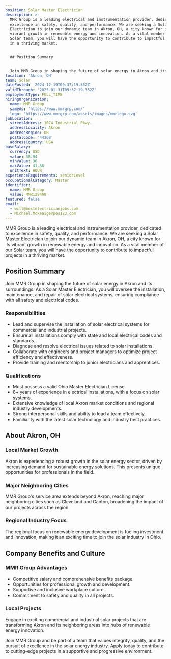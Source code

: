 ```yaml
---
position: Solar Master Electrician
description: >-
  MMR Group is a leading electrical and instrumentation provider, dedicated to
  excellence in safety, quality, and performance. We are seeking a Solar Master
  Electrician to join our dynamic team in Akron, OH, a city known for its
  vibrant growth in renewable energy and innovation. As a vital member of our
  Solar team, you will have the opportunity to contribute to impactful projects
  in a thriving market.


  ## Position Summary


  Join MMR Group in shaping the future of solar energy in Akron and its surro...
location: 'Akron, OH'
team: Solar
datePosted: '2024-12-19T09:37:19.352Z'
validThrough: '2025-01-31T09:37:19.352Z'
employmentType: FULL_TIME
hiringOrganization:
  name: MMR Group
  sameAs: 'https://www.mmrgrp.com/'
  logo: 'https://www.mmrgrp.com/assets/images/mmrlogo.svg'
jobLocation:
  streetAddress: 1074 Industrial Pkwy.
  addressLocality: Akron
  addressRegion: OH
  postalCode: '44308'
  addressCountry: USA
baseSalary:
  currency: USD
  value: 38.94
  minValue: 36
  maxValue: 41.88
  unitText: HOUR
experienceRequirements: seniorLevel
occupationalCategory: Master
identifier:
  name: MMR Group
  value: MMRi284h8
featured: false
email:
  - will@bestelectricianjobs.com
  - Michael.Mckeaige@pes123.com
---
```




MMR Group is a leading electrical and instrumentation provider, dedicated to excellence in safety, quality, and performance. We are seeking a Solar Master Electrician to join our dynamic team in Akron, OH, a city known for its vibrant growth in renewable energy and innovation. As a vital member of our Solar team, you will have the opportunity to contribute to impactful projects in a thriving market.

## Position Summary

Join MMR Group in shaping the future of solar energy in Akron and its surroundings. As a Solar Master Electrician, you will oversee the installation, maintenance, and repair of solar electrical systems, ensuring compliance with all safety and electrical codes.

### Responsibilities

- Lead and supervise the installation of solar electrical systems for commercial and industrial projects.
- Ensure all installations comply with state and local electrical codes and standards.
- Diagnose and resolve electrical issues related to solar installations.
- Collaborate with engineers and project managers to optimize project efficiency and effectiveness.
- Provide training and mentorship to junior electricians and apprentices.

### Qualifications

- Must possess a valid Ohio Master Electrician License.
- 8+ years of experience in electrical installations, with a focus on solar systems.
- Extensive knowledge of local Akron market conditions and regional industry developments.
- Strong interpersonal skills and ability to lead a team effectively.
- Familiarity with the latest solar technology and industry best practices.

## About Akron, OH

### Local Market Growth

Akron is experiencing a robust growth in the solar energy sector, driven by increasing demand for sustainable energy solutions. This presents unique opportunities for professionals in the field.

### Major Neighboring Cities

MMR Group's service area extends beyond Akron, reaching major neighboring cities such as Cleveland and Canton, broadening the impact of our projects across the region.

### Regional Industry Focus

The regional focus on renewable energy development is fueling investment and innovation, making it an exciting time to join the solar industry in Ohio.

## Company Benefits and Culture

### MMR Group Advantages

- Competitive salary and comprehensive benefits package.
- Opportunities for professional growth and development.
- Supportive and inclusive workplace culture.
- Commitment to safety and quality in all projects.

### Local Projects

Engage in exciting commercial and industrial solar projects that are transforming Akron and its neighboring areas into hubs of renewable energy innovation.

Join MMR Group and be part of a team that values integrity, quality, and the pursuit of excellence in the solar energy industry. Apply today to contribute to cutting-edge projects in a supportive and progressive environment.